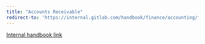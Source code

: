```yaml
---
title: "Accounts Receivable"
redirect-to: 'https://internal.gitlab.com/handbook/finance/accounting/finance-ops/accounts-receivable/'
---
```


[Internal handbook link](https://internal.gitlab.com/handbook/finance/accounting/finance-ops/accounts-receivable/)


